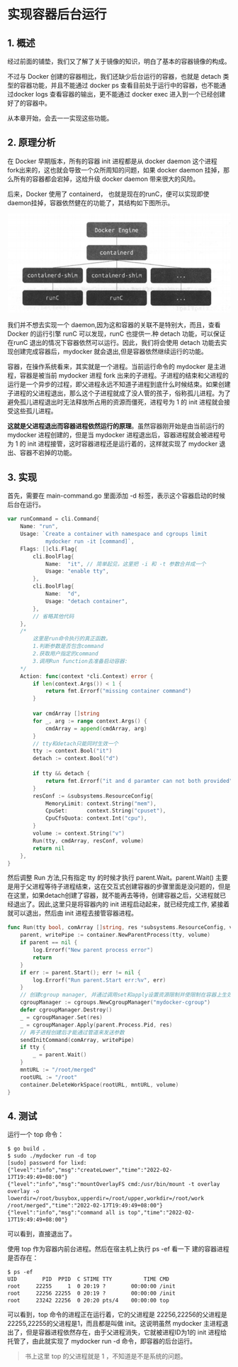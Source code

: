 # 实现容器后台运行

## 1. 概述

经过前面的铺垫，我们又了解了关于镜像的知识，明白了基本的容器镜像的构成。

不过与 Docker 创建的容器相比，我们还缺少后台运行的容器，也就是 detach 类型的容器功能，并且不能通过 docker ps 查看目前处于运行中的容器，也不能通过docker logs 查看容器的输出，更不能通过 docker exec 进入到一个已经创建好了的容器中。

从本章开始，会去一一实现这些功能。

## 2. 原理分析


在 Docker 早期版本，所有的容器 init 进程都是从 docker daemon 这个进程 fork出来的，这也就会导致一个众所周知的问题，如果 docker daemon 挂掉，那么所有的容器都会宕掉，这给升级 docker daemon 带来很大的风险。

后来，Docker 使用了 containerd， 也就是现在的runC，便可以实现即使 daemon挂掉，容器依然健在的功能了，其结构如下图所示。

![](assets/docker-containerd结构.png)

我们并不想去实现一个 daemon,因为这和容器的关联不是特别大，而且，查看Docker 的运行引擎 runC 可以发现，runC 也提供一.种 detach 功能，可以保证在runC 退出的情况下容器依然可以运行。因此，我们将会使用 detach 功能去实现创建完成容器后，mydocker 就会退出,但是容器依然继续运行的功能。

容器，在操作系统看来，其实就是一个进程。当前运行命令的 mydocker 是主进程，容器是被当前 mydocker 进程 fork 出来的子进程。子进程的结束和父进程的运行是一个异步的过程，即父进程永远不知道子进程到底什么时候结束。如果创建子进程的父进程退出，那么这个子进程就成了没人管的孩子，俗称孤儿进程。为了避免孤儿进程退出时无法释放所占用的资源而僵死，进程号为 1 的 init 进程就会接受这些孤儿进程。

**这就是父进程退出而容器进程依然运行的原理**。虽然容器刚开始是由当前运行的 mydocker 进程创建的，但是当 mydocker 进程退出后，容器进程就会被进程号为 1 的 init 进程接管，这时容器进程还是运行着的，这样就实现了 mydocker 退出、容器不宕掉的功能。



## 3. 实现

首先，需要在 main-command.go 里面添加 -d 标签，表示这个容器启动的时候后台在运行。

```go
var runCommand = cli.Command{
	Name: "run",
	Usage: `Create a container with namespace and cgroups limit
			mydocker run -it [command]`,
	Flags: []cli.Flag{
		cli.BoolFlag{
			Name:  "it", // 简单起见，这里把 -i 和 -t 参数合并成一个
			Usage: "enable tty",
		},
		cli.BoolFlag{
			Name:  "d",
			Usage: "detach container",
		},
        // 省略其他代码
	},
	/*
		这里是run命令执行的真正函数。
		1.判断参数是否包含command
		2.获取用户指定的command
		3.调用Run function去准备启动容器:
	*/
	Action: func(context *cli.Context) error {
		if len(context.Args()) < 1 {
			return fmt.Errorf("missing container command")
		}

		var cmdArray []string
		for _, arg := range context.Args() {
			cmdArray = append(cmdArray, arg)
		}
		// tty和detach只能同时生效一个
		tty := context.Bool("it")
		detach := context.Bool("d")

		if tty && detach {
			return fmt.Errorf("it and d paramter can not both provided")
		}
		resConf := &subsystems.ResourceConfig{
			MemoryLimit: context.String("mem"),
			CpuSet:      context.String("cpuset"),
			CpuCfsQuota: context.Int("cpu"),
		}
		volume := context.String("v")
		Run(tty, cmdArray, resConf, volume)
		return nil
	},
}
```

然后调整 Run 方法,只有指定 tty 的时候才执行 parent.Wait。parent.Wait() 主要是用于父进程等待子进程结束，这在交互式创建容器的步骤里面是没问题的，但是在这里，如果detach创建了容器，就不能再去等待，创建容器之后，父进程就已经退出了。因此,这里只是将容器内的 init 进程启动起来，就已经完成工作,
紧接着就可以退出，然后由 init 进程去接管容器进程。

```go
func Run(tty bool, comArray []string, res *subsystems.ResourceConfig, volume string) {
	parent, writePipe := container.NewParentProcess(tty, volume)
	if parent == nil {
		log.Errorf("New parent process error")
		return
	}
	if err := parent.Start(); err != nil {
		log.Errorf("Run parent.Start err:%v", err)
	}
	// 创建cgroup manager, 并通过调用set和apply设置资源限制并使限制在容器上生效
	cgroupManager := cgroups.NewCgroupManager("mydocker-cgroup")
	defer cgroupManager.Destroy()
	_ = cgroupManager.Set(res)
	_ = cgroupManager.Apply(parent.Process.Pid, res)
	// 再子进程创建后才能通过管道来发送参数
	sendInitCommand(comArray, writePipe)
	if tty {
		_ = parent.Wait()
	}
	mntURL := "/root/merged"
	rootURL := "/root"
	container.DeleteWorkSpace(rootURL, mntURL, volume)
}
```



## 4. 测试

运行一个 top 命令：

```shell
$ go build .
$ sudo ./mydocker run -d top
[sudo] password for lixd:
{"level":"info","msg":"createLower","time":"2022-02-17T19:49:49+08:00"}
{"level":"info","msg":"mountOverlayFS cmd:/usr/bin/mount -t overlay overlay -o lowerdir=/root/busybox,upperdir=/root/upper,workdir=/root/work /root/merged","time":"2022-02-17T19:49:49+08:00"}
{"level":"info","msg":"command all is top","time":"2022-02-17T19:49:49+08:00"}
```

可以看到，直接退出了。

使用 top 作为容器内前台进程。然后在宿主机上执行 ps -ef 看一下 建的容器进程是否存在：

```shell
$ ps -ef
UID        PID  PPID  C STIME TTY          TIME CMD
root     22255     1  0 20:19 ?        00:00:00 /init
root     22256 22255  0 20:19 ?        00:00:00 /init
root     23242 22256  0 20:20 pts/4    00:00:00 top
```

可以看到，top 命令的进程正在运行着，它的父进程是 22256,22256的父进程是22255,22255的父进程是1，而且都是叫做 init。这说明虽然 mydocker 主进程退出了，但是容器进程依然存在，由于父进程消失，它就被进程ID为1的 init 进程给托管了，由此就实现了 mydocker run -d 命令，即容器的后台运行。

> 书上这里 top 的父进程就是 1 ，不知道是不是系统的问题。